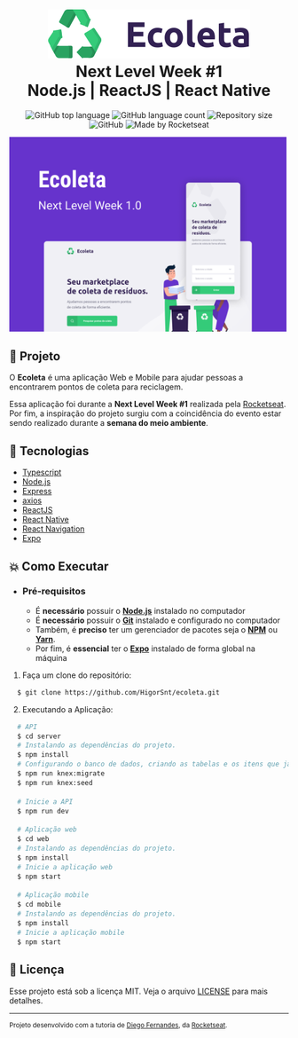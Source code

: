 <h1 align="center">
    <img alt="Ecoleta" src=".github/logo.svg" />
    <br>Next Level Week #1<br/>
    Node.js | ReactJS | React Native
</h1>

<p align="center">
  <img alt="GitHub top language" src="https://img.shields.io/github/languages/top/HigorSnt/ecoleta">
  <img alt="GitHub language count" src="https://img.shields.io/github/languages/count/HigorSnt/ecoleta">
  <img alt="Repository size" src="https://img.shields.io/github/repo-size/HigorSnt/ecoleta">
  <img alt="GitHub" src="https://img.shields.io/github/license/HigorSnt/ecoleta"> 
  <img alt="Made by Rocketseat" src="https://img.shields.io/badge/made%20by-Rocketseat-%237519C1">
</p>

<img alt="Ecoleta" width="500px" src="./.github/Ecoleta.png" />

## :bookmark: Projeto

O <strong>Ecoleta</strong> é uma aplicação Web e Mobile para ajudar pessoas a encontrarem pontos de coleta para reciclagem.

Essa aplicação foi durante a <strong>Next Level Week #1</strong> realizada pela [Rocketseat](https://rocketseat.com.br/). Por fim, a inspiração do projeto surgiu com a coincidência do evento estar sendo realizado durante a <strong>semana do meio ambiente</strong>.

## :rocket: Tecnologias

-  [Typescript](https://www.typescriptlang.org/)
-  [Node.js](https://nodejs.org/en/)
-  [Express](https://expressjs.com/)
-  [axios](https://github.com/axios/axios)
-  [ReactJS](https://reactjs.org/)
-  [React Native](http://facebook.github.io/react-native/)
-  [React Navigation](https://reactnavigation.org/)
-  [Expo](https://expo.io/)

## :boom: Como Executar

- ### **Pré-requisitos**

  - É **necessário** possuir o **[Node.js](https://nodejs.org/en/)** instalado no computador
  - É **necessário** possuir o **[Git](https://git-scm.com/)** instalado e configurado no computador
  - Também, é **preciso** ter um gerenciador de pacotes seja o **[NPM](https://www.npmjs.com/)** ou **[Yarn](https://yarnpkg.com/)**.
  - Por fim, é **essencial** ter o **[Expo](https://expo.io/)** instalado de forma global na máquina

1. Faça um clone do repositório:

```sh
  $ git clone https://github.com/HigorSnt/ecoleta.git
```

2. Executando a Aplicação:

```sh
  # API
  $ cd server
  # Instalando as dependências do projeto.
  $ npm install
  # Configurando o banco de dados, criando as tabelas e os itens que já são pré-cadastrados.
  $ npm run knex:migrate
  $ npm run knex:seed

  # Inicie a API
  $ npm run dev

  # Aplicação web
  $ cd web
  # Instalando as dependências do projeto.
  $ npm install
  # Inicie a aplicação web
  $ npm start

  # Aplicação mobile
  $ cd mobile
  # Instalando as dependências do projeto.
  $ npm install
  # Inicie a aplicação mobile
  $ npm start
```

## :memo: Licença

Esse projeto está sob a licença MIT. Veja o arquivo [LICENSE](LICENSE.md) para mais detalhes.

---
<sup>Projeto desenvolvido com a tutoria de [Diego Fernandes](https://github.com/diego3g), da [Rocketseat](rocketseat.com.br).</sup>